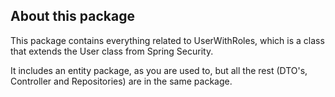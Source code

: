 ## About this package

This package contains everything related to UserWithRoles, which is a class that extends the User class from Spring Security.

It includes an entity package, as you are used to, but all the rest (DTO's, Controller and Repositories) are in the same package.
